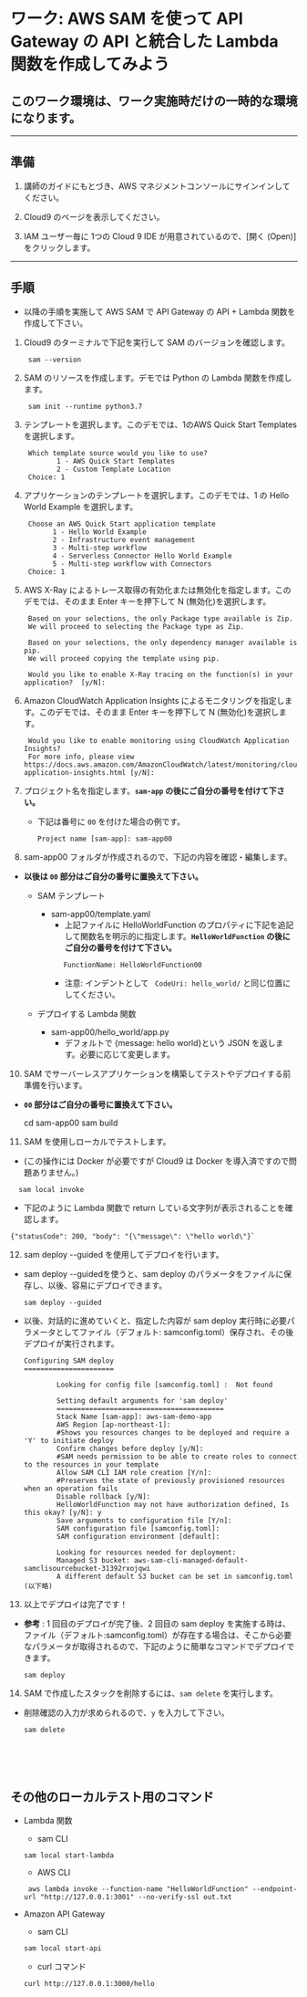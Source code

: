 # ワーク: AWS SAM を使って API Gateway の API と統合した Lambda 関数を作成してみよう

## このワーク環境は、ワーク実施時だけの一時的な環境になります。

---

## 準備

1. 講師のガイドにもとづき、AWS マネジメントコンソールにサインインしてください。

2. Cloud9 のページを表示してください。

3. IAM ユーザー毎に 1つの Cloud 9 IDE が用意されているので、[開く (Open)] をクリックします。

---

## 手順
* 以降の手順を実施して AWS SAM で API Gateway の API + Lambda 関数を作成して下さい。
      
1. Cloud9 のターミナルで下記を実行して SAM のバージョンを確認します。

        
        sam --version
        

2. SAM のリソースを作成します。デモでは Python の Lambda 関数を作成します。

        
        sam init --runtime python3.7
        

3. テンプレートを選択します。このデモでは、1のAWS Quick Start Templatesを選択します。

        
        Which template source would you like to use?
               1 - AWS Quick Start Templates
               2 - Custom Template Location
        Choice: 1
        

4. アプリケーションのテンプレートを選択します。このデモでは、1 の Hello World Example を選択します。

        Choose an AWS Quick Start application template
              1 - Hello World Example
              2 - Infrastructure event management
              3 - Multi-step workflow
              4 - Serverless Connector Hello World Example
              5 - Multi-step workflow with Connectors
        Choice: 1

5. AWS X-Ray によるトレース取得の有効化または無効化を指定します。このデモでは、そのまま Enter キーを押下して N (無効化)を選択します。

        
        Based on your selections, the only Package type available is Zip.
        We will proceed to selecting the Package type as Zip.

        Based on your selections, the only dependency manager available is pip.
        We will proceed copying the template using pip.

        Would you like to enable X-Ray tracing on the function(s) in your application?  [y/N]: 
        
6. Amazon CloudWatch Application Insights によるモニタリングを指定します。このデモでは、そのまま Enter キーを押下して N (無効化)を選択します。  
        
        Would you like to enable monitoring using CloudWatch Application Insights?
        For more info, please view https://docs.aws.amazon.com/AmazonCloudWatch/latest/monitoring/cloudwatch-application-insights.html [y/N]: 
        
7. プロジェクト名を指定します。**`sam-app` の後にご自分の番号を付けて下さい。**
   
   - 下記は番号に `00` を付けた場合の例です。

        ```
        Project name [sam-app]: sam-app00
        ```

9. sam-app00 フォルダが作成されるので、下記の内容を確認・編集します。

  - **以後は `00` 部分はご自分の番号に置換えて下さい。**
    - SAM テンプレート
      - sam-app00/template.yaml 
        - 上記ファイルに HelloWorldFunction のプロパティに下記を追記して関数名を明示的に指定します。**`HelloWorldFunction` の後にご自分の番号を付けて下さい。**
        ```
           FunctionName: HelloWorldFunction00
        ```
        - 注意: インデントとして ` CodeUri: hello_world/` と同じ位置にしてください。

    - デプロイする Lambda 関数
      - sam-app00/hello_world/app.py
        - デフォルトで {message: hello world}という JSON を返します。必要に応じて変更します。　
10. SAM でサーバーレスアプリケーションを構築してテストやデプロイする前準備を行います。
  -  **`00` 部分はご自分の番号に置換えて下さい。**
       
        cd sam-app00
        sam build
        

11. SAM を使用しローカルでテストします。
  - (この操作には Docker が必要ですが Cloud9 は Docker を導入済ですので問題ありません。)
  ```
    sam local invoke 
  ```
  - 下記のように Lambda 関数で return している文字列が表示されることを確認します。
  ```
  {"statusCode": 200, "body": "{\"message\": \"hello world\"}`
  ```
12. sam deploy --guided を使用してデプロイを行います。
  - sam deploy --guidedを使うと、sam deploy のパラメータをファイルに保存し、以後、容易にデプロイできます。
        
        sam deploy --guided
        

  -  以後、対話的に進めていくと、指定した内容が sam deploy 実行時に必要パラメータとしてファイル（デフォルト: samconfig.toml）保存され、その後デプロイが実行されます。

        ```
        Configuring SAM deploy
        ======================

                Looking for config file [samconfig.toml] :  Not found

                Setting default arguments for 'sam deploy'
                =========================================
                Stack Name [sam-app]: aws-sam-demo-app
                AWS Region [ap-northeast-1]: 
                #Shows you resources changes to be deployed and require a 'Y' to initiate deploy
                Confirm changes before deploy [y/N]: 
                #SAM needs permission to be able to create roles to connect to the resources in your template
                Allow SAM CLI IAM role creation [Y/n]: 
                #Preserves the state of previously provisioned resources when an operation fails
                Disable rollback [y/N]: 
                HelloWorldFunction may not have authorization defined, Is this okay? [y/N]: y
                Save arguments to configuration file [Y/n]: 
                SAM configuration file [samconfig.toml]: 
                SAM configuration environment [default]: 

                Looking for resources needed for deployment:
                Managed S3 bucket: aws-sam-cli-managed-default-samclisourcebucket-31392rxojqwi
                A different default S3 bucket can be set in samconfig.toml
        (以下略)
        ```

13. 以上でデプロイは完了です！
  -  **参考** : 1 回目のデプロイが完了後、2 回目の sam deploy を実施する時は、ファイル（デフォルト:samconfig.toml）が存在する場合は、そこから必要なパラメータが取得されるので、下記のように簡単なコマンドでデプロイできます。

        ```
        sam deploy 
        ```

14. SAM で作成したスタックを削除するには、`sam delete` を実行します。
  - 削除確認の入力が求められるので、`y` を入力して下さい。 
        
        sam delete

 <br />
 <br />
 <br />


## その他のローカルテスト用のコマンド 

- Lambda 関数

  - sam CLI 
  
  ```
  sam local start-lambda
   ```
  - AWS CLI
  ```
   aws lambda invoke --function-name "HelloWorldFunction" --endpoint-url "http://127.0.0.1:3001" --no-verify-ssl out.txt
   ```

- Amazon API Gateway

  - sam CLI   
  
  ```
  sam local start-api
  ```

  - curl コマンド   

  ```
  curl http://127.0.0.1:3000/hello
  ```





